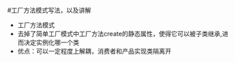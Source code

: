 #工厂方法模式写法，以及讲解

- 工厂方法模式
- 去掉了简单工厂模式中工厂方法create的静态属性，使得它可以被子类继承,进而决定实例化哪一个类
- 优点：可以一定程度上解耦，消费者和产品实现类隔离开
